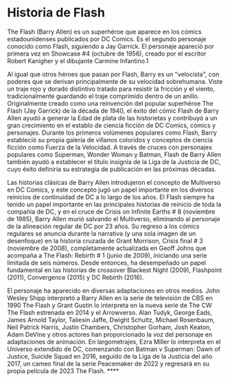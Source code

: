 # Historia de Flash

The Flash (Barry Allen) es un superhéroe que aparece en los cómics estadounidenses publicados por DC Comics. Es el segundo personaje conocido como Flash, siguiendo a Jay Garrick. El personaje apareció por primera vez en Showcase #4 (octubre de 1956), creado por el escritor Robert Kanigher y el dibujante Carmine Infantino.1​

Al igual que otros héroes que pasan por Flash, Barry es un "velocista", con poderes que se derivan principalmente de su velocidad sobrehumana. Viste un traje rojo y dorado distintivo tratado para resistir la fricción y el viento, tradicionalmente guardando el traje comprimido dentro de un anillo. Originalmente creado como una reinvención del popular superhéroe The Flash (Jay Garrick) de la década de 1940, el éxito del cómic Flash de Barry Allen ayudó a generar la Edad de plata de las historietas y contribuyó a un gran crecimiento en el establo de ciencia ficción de DC Comics, cómics y personajes. Durante los primeros volúmenes populares como Flash, Barry estableció su propia galería de villanos coloridos y conceptos de ciencia ficción como Fuerza de la Velocidad. A través de cruces con personajes populares como Superman, Wonder Woman y Batman, Flash de Barry Allen también ayudó a establecer el título insignia de la Liga de la Justicia de DC, cuyo éxito definiría su estrategia de publicación en las próximas décadas.

Las historias clásicas de Barry Allen introdujeron el concepto de Multiverso en DC Comics, y este concepto jugó un papel importante en los diversos reinicios de continuidad de DC a lo largo de los años. El Flash siempre ha tenido un papel importante en las principales historias de reinicio de toda la compañía de DC, y en el cruce de Crisis on Infinite Earths # 8 (noviembre de 1985), Barry Allen murió salvando el Multiverso, eliminando al personaje de la alineación regular de DC por 23 años. Su regreso a los cómics regulares se anuncia durante la narrativa (y una sola imagen de un desenfoque) en la historia cruzada de Grant Morrison, Crisis final # 3 (noviembre de 2008), completamente actualizada en Geoff Johns que acompaña a The Flash: Rebirth # 1 (junio de 2009), iniciando una serie limitada de seis números. Desde entonces, ha desempeñado un papel fundamental en las historias de crossover Blackest Night (2009), Flashpoint (2011), Convergence (2015) y DC Rebirth (2016).

El personaje ha aparecido en diversas adaptaciones en otros medios. John Wesley Shipp interpretó a Barry Allen en la serie de televisión de CBS en 1990 The Flash y Grant Gustin lo interpreta en la nueva serie de The CW The Flash estrenada en 2014 y el Arrowverso. Alan Tudyk, George Eads, James Arnold Taylor, Taliesin Jaffe, Dwight Schultz, Michael Rosenbaum, Neil Patrick Harris, Justin Chambers, Christopher Gorham, Josh Keaton, Adam DeVine y otros actores han proporcionado la voz del personaje en adaptaciones de animación. En largometrajes, Ezra Miller lo interpreta en el Universo extendido de DC, comenzando con Batman v Superman: Dawn of Justice, Suicide Squad en 2016, seguido de la Liga de la Justicia del año 2017, un cameo final de la serie Peacemaker de 2022 y regresará en su propia película de 2023 The Flash. ****
